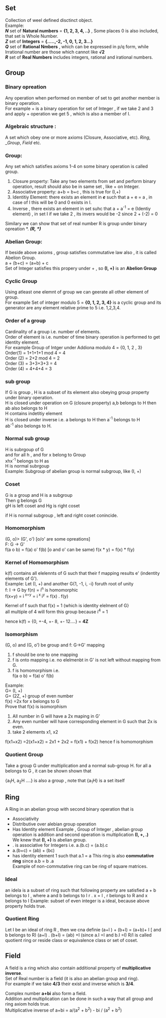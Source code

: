 ## Set
Collection of weel defined disctinct object.<br />
Example:<br />
_**N**_ set of **Natural numbers** = **{1, 2, 3, 4, ..}** , Some places 0 is also included, that set is Whole Number.<br />
_**Z**_ set of **Integers** = **{.....,-2, -1, 0, 1, 2, 3...}**<br />
_**Q**_ set of **Rational Nmbers** , which can be expressed in p/q form, while Irrational number are those which cannot like **√2**<br />
_**R**_ set of **Real Numbers** includes integers, rational and irational numbers.

## Group

### Binary opreation
Any operation when performed on member of set to get another member is binary operation.<br />
For example + is a binary operation for set of Integer , if we take 2 and 3 and apply + operation we get 5 , which is also a member of I.<br />

### Algebraic structure : 
A set which obey one or more axioms (Closure, Associative, etc). _Ring_, __Group_, _Field_ etc.<br />
### Group: 
Any set which satisfies axioms 1-4 on some binary operation is called group.<br />

1. Closure property: Take any two elements from set and perform binary operation, result should also be in same set , like + on Integer.<br />
2. Associative property: a+b = b+c , this is true for (I,+)
3. Identitiy Element: there exists an element in _**e**_ such that a + e = a , in case of I this will be 0 and 0 exists in I.
4. Inverse , there exists an element in set suhc that a + a<sup>-1</sup> = e (Identiy element) , in set I if we take 2 , its invers would be -2 since
2 + (-2) = 0

Similary we can show that set of real number R is group under binary opreation *. _**(R, \*)**_
### Abelian Group:
If beside above axioms , group satisfies commutative law also , it is called Abelion Group.<br />
a + (b+c) = (a+b) + c <br />
Set of Integer satisfies this propery under + , so **(I, +)** is an **Abelion Group**
### Cyclic Group
Using atleast one elemnt of group we can geerate all other element of group.<br />
For example Set of integer modulo 5 = **{0, 1, 2, 3, 4}** is a cyclic group  and its generator are any element relative prime to 5 i.e. 1,2,3,4.<br />

### Order of a group
Cardinality of a group i.e. number of elements.<br />
Order of element is i.e. number of time binary operation is performed to get identity element.<br />
For example Group of Intger under Addiona modulo 4 = {0, 1, 2 , 3}<br />
Order(1) = 1+1+1+1 mod 4 = 4<br />
Order (2) = 2+2 mod 4 = 2<br />
Order (3) = 3+3+3+3 = 4<br />
Order (4) = 4+4+4 = 3<br />

### sub group
If G is group , H is a subset of its element also obeying group property under binary operation.<br />
H is closed under operation on G (closure property) a,b belongs to H then ab also belongs to H<br />
H contains indetitiy element <br />
H is closed under inverse i.e. a belongs to H then a<sup>-1</sup> belongs to H<br />
ab<sup>-1</sup> also belongs to H.<br />

### Normal sub group
H is subrgoup of G<br />
and for all h , and for x belong to Group<br />
xhx<sup>-1</sup> belongs to H as<br />
H is normal subrgoup<br />
Example: Subgroup of abelian group is normal subgroup, like (I, +)<br />

### Coset
G is a group and H is a subgroup <br />
Then g belongs G <br />
gH is left coset and Hg is right coset <br />

if H is normal subgroup , left and right coset conincide.

### Homomorphism
(G, o)>  (G', o')  [o/o' are some opreations]<br />
F: G -> G'<br />
f(a o b) = f(a) o' f(b) [o and o' can be same) f(x * y) = f(x) * f(y)<br />

### Kernel of Homomorphism
k(f) contains all elelennts of G such that their f mapping results e' (indentity elements of G').<br />
Example:
 Let (I, +) and another G{1, -1, i, -i}  foruth root of unity <br/>
 f: I -> G  by f(n) = i<sup>n</sup> is homomorphic<br/>
 f(x+y) = i<sup> x+y</sup> = i<sup> x </sup> i<sup>y</sup> = f(x) . f(y) <br/>
 
 Kernel of f such that f(x) = 1 (which is identity elelment of G}<br/>
 all multiple of 4 will form this group because i<sup>4</sup> = 1<br/>
 
 hence k(f) = {0, +-4, +- 8, +- 12....} = **4Z** <br/>
 
### Isomorphism
(G, o) and (G, o') be group and f: G->G' mapping
1. f should be one to one mapping 
2. f is onto mapping i.e. no elelmenbt in G' is not left without mapping from G.
3. f is homomorphism i.e.<br />
   f(a o b) = f(a) o' f(b)<br />

Example:<br />
G= (I, +)<br />
G= (2Z, +) group of even number<br />
f(x) =2x for x belongs to G<br />
Prove that f(x) is isomorphism<br />

1. All number in G will have a 2x maping in G'
2. Any even number will have corresponding element in G such that 2x is even.
3. take 2 elements x1, x2<br />

f(x1+x2) =2(x1+x2) = 2x1 + 2x2 = f(x1) + f(x2) hence f is homomorphism<br />

### Quotient Group

Take a group G under multiplication and a normal sub-group H.
for all a belongs to G , it can be shown shown that 

{a<sub>1</sub>H, a<sub>2</sub>H ....} is also a group , note that {a<sub>1</sub>H} is a set itself

## Ring
A Ring in an abelian group with second binary operation that is<br />
- Associativity 
- Distributive over alebian group operation
- Has Identity element
Example , Group of Integer , abelian group operation is addition and second operation is multiplication
**(I, +, .)**<br />
We knew that **(I, +)** is abelian group.<br />
- . is associative for Integers i.e. a.(b.c) = (a.b).c
- a.(b+c) = (ab) + (bc)
- has identity element 1 such that a.1 = a
This ring is also **commutative ring** since a.b = b .a<br />
Example of non-commutative ring can be ring of square matrices.<br />

### Ideal
an idela is a subset of ring such that following property are satisfied
a + b belongs to I , where a and b belongs to I
r . x = I , r belongs to R and x belongs to I
Example: subset of even integer is a ideal, because above property holds true.

### Quotient Ring
Let I be an ideal of ring R , then we cna definie
(a+I ) + (b+I) = (a+b)+ I  [ and b belongs to R)
(a+I) . (b+I) = (ab) +I (since a.I =I and b.I =I)
R/I is called quotient ring or reside class or equivalence class or set of coset. <br/>

## Field
A field is a ring which also contain additional property of **multiplicative inverse**.<br />
Set of Real number is a field (it is also an abelian group and ring).<br />
For example if we take **4/3** their exist and inverse which is **3/4**.<br />

Complex number **a+bi** also form a field.<br />
Addition and multiplication can be done in such a way that all group and ring axiom holds true.<br />
Multiplicative inverse of a+bi = a/(a<sup>2</sup> + b<sup>2</sup>) - bi / (a<sup>2</sup> + b<sup>2</sup>)<br />
